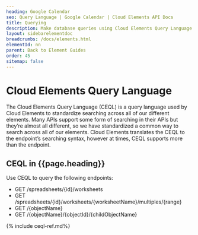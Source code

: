 ```yaml
---
heading: Google Calendar
seo: Query Language | Google Calendar | Cloud Elements API Docs
title: Querying
description: Make database queries using Cloud Elements Query Language.
layout: sidebarelementdoc
breadcrumbs: /docs/elements.html
elementId: nn
parent: Back to Element Guides
order: 45
sitemap: false
---
```


# Cloud Elements Query Language

The Cloud Elements Query Language (CEQL) is a query language used by Cloud Elements to standardize searching across all of our different elements. Many APIs support some form of searching in their APIs but they’re almost all different, so we have standardized a common way to search across all of our elements. Cloud Elements translates the CEQL to the endpoint’s searching syntax, however at times, CEQL supports more than the endpoint.

## CEQL in {{page.heading}}

Use CEQL to query the following endpoints:

* GET /spreadsheets/{id}/worksheets
* GET /spreadsheets/{id}/worksheets/{worksheetName}/multiples/{range}
* GET /{objectName}
* GET /{objectName}/{objectId}/{childObjectName}

{% include ceql-ref.md%}
